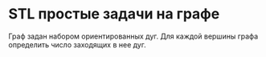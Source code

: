 # STL простые задачи на графе

Граф задан набором ориентированных дуг. Для каждой вершины графа определить число заходящих в нее дуг.